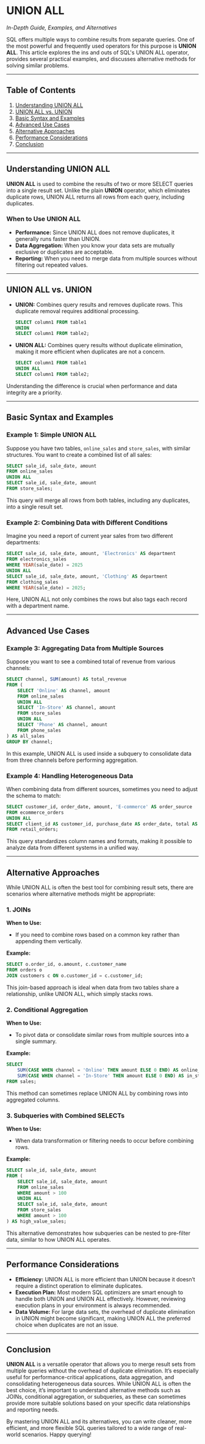 # UNION ALL

*In-Depth Guide, Examples, and Alternatives*

SQL offers multiple ways to combine results from separate queries. One of the most powerful and frequently used operators for this purpose is **UNION ALL**. This article explores the ins and outs of SQL's UNION ALL operator, provides several practical examples, and discusses alternative methods for solving similar problems.

---

## Table of Contents

1. [Understanding UNION ALL](#understanding-union-all)
2. [UNION ALL vs. UNION](#union-all-vs-union)
3. [Basic Syntax and Examples](#basic-syntax-and-examples)
4. [Advanced Use Cases](#advanced-use-cases)
5. [Alternative Approaches](#alternative-approaches)
6. [Performance Considerations](#performance-considerations)
7. [Conclusion](#conclusion)

---

## Understanding UNION ALL

**UNION ALL** is used to combine the results of two or more SELECT queries into a single result set. Unlike the plain **UNION** operator, which eliminates duplicate rows, UNION ALL returns all rows from each query, including duplicates.

### When to Use UNION ALL

- **Performance:** Since UNION ALL does not remove duplicates, it generally runs faster than UNION.
- **Data Aggregation:** When you know your data sets are mutually exclusive or duplicates are acceptable.
- **Reporting:** When you need to merge data from multiple sources without filtering out repeated values.

---

## UNION ALL vs. UNION

- **UNION:** Combines query results and removes duplicate rows. This duplicate removal requires additional processing.

  ```sql
  SELECT column1 FROM table1
  UNION
  SELECT column1 FROM table2;
  ```

- **UNION ALL:** Combines query results without duplicate elimination, making it more efficient when duplicates are not a concern.

  ```sql
  SELECT column1 FROM table1
  UNION ALL
  SELECT column1 FROM table2;
  ```

Understanding the difference is crucial when performance and data integrity are a priority.

---

## Basic Syntax and Examples

### Example 1: Simple UNION ALL

Suppose you have two tables, `online_sales` and `store_sales`, with similar structures. You want to create a combined list of all sales:

```sql
SELECT sale_id, sale_date, amount
FROM online_sales
UNION ALL
SELECT sale_id, sale_date, amount
FROM store_sales;
```

This query will merge all rows from both tables, including any duplicates, into a single result set.

### Example 2: Combining Data with Different Conditions

Imagine you need a report of current year sales from two different departments:

```sql
SELECT sale_id, sale_date, amount, 'Electronics' AS department
FROM electronics_sales
WHERE YEAR(sale_date) = 2025
UNION ALL
SELECT sale_id, sale_date, amount, 'Clothing' AS department
FROM clothing_sales
WHERE YEAR(sale_date) = 2025;
```

Here, UNION ALL not only combines the rows but also tags each record with a department name.

---

## Advanced Use Cases

### Example 3: Aggregating Data from Multiple Sources

Suppose you want to see a combined total of revenue from various channels:

```sql
SELECT channel, SUM(amount) AS total_revenue
FROM (
    SELECT 'Online' AS channel, amount
    FROM online_sales
    UNION ALL
    SELECT 'In-Store' AS channel, amount
    FROM store_sales
    UNION ALL
    SELECT 'Phone' AS channel, amount
    FROM phone_sales
) AS all_sales
GROUP BY channel;
```

In this example, UNION ALL is used inside a subquery to consolidate data from three channels before performing aggregation.

### Example 4: Handling Heterogeneous Data

When combining data from different sources, sometimes you need to adjust the schema to match:

```sql
SELECT customer_id, order_date, amount, 'E-commerce' AS order_source
FROM ecommerce_orders
UNION ALL
SELECT client_id AS customer_id, purchase_date AS order_date, total AS amount, 'Retail' AS order_source
FROM retail_orders;
```

This query standardizes column names and formats, making it possible to analyze data from different systems in a unified way.

---

## Alternative Approaches

While UNION ALL is often the best tool for combining result sets, there are scenarios where alternative methods might be appropriate:

### 1. **JOINs**

**When to Use:**
- If you need to combine rows based on a common key rather than appending them vertically.

**Example:**

```sql
SELECT o.order_id, o.amount, c.customer_name
FROM orders o
JOIN customers c ON o.customer_id = c.customer_id;
```

This join-based approach is ideal when data from two tables share a relationship, unlike UNION ALL, which simply stacks rows.

### 2. **Conditional Aggregation**

**When to Use:**
- To pivot data or consolidate similar rows from multiple sources into a single summary.

**Example:**

```sql
SELECT
    SUM(CASE WHEN channel = 'Online' THEN amount ELSE 0 END) AS online_revenue,
    SUM(CASE WHEN channel = 'In-Store' THEN amount ELSE 0 END) AS in_store_revenue
FROM sales;
```

This method can sometimes replace UNION ALL by combining rows into aggregated columns.

### 3. **Subqueries with Combined SELECTs**

**When to Use:**
- When data transformation or filtering needs to occur before combining rows.

**Example:**

```sql
SELECT sale_id, sale_date, amount
FROM (
    SELECT sale_id, sale_date, amount
    FROM online_sales
    WHERE amount > 100
    UNION ALL
    SELECT sale_id, sale_date, amount
    FROM store_sales
    WHERE amount > 100
) AS high_value_sales;
```

This alternative demonstrates how subqueries can be nested to pre-filter data, similar to how UNION ALL operates.

---

## Performance Considerations

- **Efficiency:** UNION ALL is more efficient than UNION because it doesn’t require a distinct operation to eliminate duplicates.
- **Execution Plan:** Most modern SQL optimizers are smart enough to handle both UNION and UNION ALL effectively. However, reviewing execution plans in your environment is always recommended.
- **Data Volume:** For large data sets, the overhead of duplicate elimination in UNION might become significant, making UNION ALL the preferred choice when duplicates are not an issue.

---

## Conclusion

**UNION ALL** is a versatile operator that allows you to merge result sets from multiple queries without the overhead of duplicate elimination. It’s especially useful for performance-critical applications, data aggregation, and consolidating heterogeneous data sources. While UNION ALL is often the best choice, it’s important to understand alternative methods such as JOINs, conditional aggregation, or subqueries, as these can sometimes provide more suitable solutions based on your specific data relationships and reporting needs.

By mastering UNION ALL and its alternatives, you can write cleaner, more efficient, and more flexible SQL queries tailored to a wide range of real-world scenarios. Happy querying!